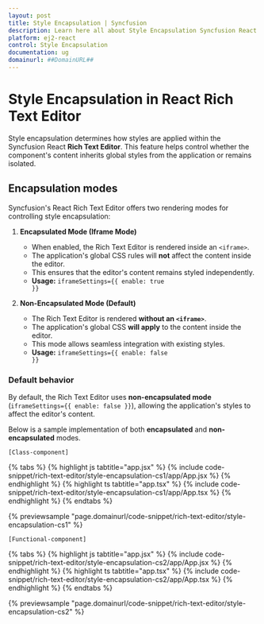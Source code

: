 ```yaml
---
layout: post
title: Style Encapsulation | Syncfusion
description: Learn here all about Style Encapsulation Syncfusion React Rich Text Editor component of Syncfusion Essential JS 2 and more.
platform: ej2-react
control: Style Encapsulation
documentation: ug
domainurl: ##DomainURL##
---
```


# Style Encapsulation in React Rich Text Editor

Style encapsulation determines how styles are applied within the Syncfusion React **Rich Text Editor**. This feature helps control whether the component's content inherits global styles from the application or remains isolated. 

## Encapsulation modes

Syncfusion's React Rich Text Editor offers two rendering modes for controlling style encapsulation:

1. **Encapsulated Mode (Iframe Mode)**  
   - When enabled, the Rich Text Editor is rendered inside an `<iframe>`.  
   - The application's global CSS rules will **not** affect the content inside the editor.  
   - This ensures that the editor's content remains styled independently.  
   - **Usage:** <code>iframeSettings={{ enable: true }}</code>

2. **Non-Encapsulated Mode (Default)**  
   - The Rich Text Editor is rendered **without an `<iframe>`**.  
   - The application's global CSS **will apply** to the content inside the editor.  
   - This mode allows seamless integration with existing styles.  
   - **Usage:** <code>iframeSettings={{ enable: false }}</code>

### Default behavior

By default, the Rich Text Editor uses **non-encapsulated mode** (<code>iframeSettings={{ enable: false }}</code>), allowing the application's styles to affect the editor's content.

Below is a sample implementation of both **encapsulated** and **non-encapsulated** modes.

`[Class-component]`

{% tabs %}
{% highlight js tabtitle="app.jsx" %}
{% include code-snippet/rich-text-editor/style-encapsulation-cs1/app/App.jsx %}
{% endhighlight %}
{% highlight ts tabtitle="app.tsx" %}
{% include code-snippet/rich-text-editor/style-encapsulation-cs1/app/App.tsx %}
{% endhighlight %}
{% endtabs %}

 {% previewsample "page.domainurl/code-snippet/rich-text-editor/style-encapsulation-cs1" %}

`[Functional-component]`

{% tabs %}
{% highlight js tabtitle="app.jsx" %}
{% include code-snippet/rich-text-editor/style-encapsulation-cs2/app/App.jsx %}
{% endhighlight %}
{% highlight ts tabtitle="app.tsx" %}
{% include code-snippet/rich-text-editor/style-encapsulation-cs2/app/App.tsx %}
{% endhighlight %}
{% endtabs %}

 {% previewsample "page.domainurl/code-snippet/rich-text-editor/style-encapsulation-cs2" %}